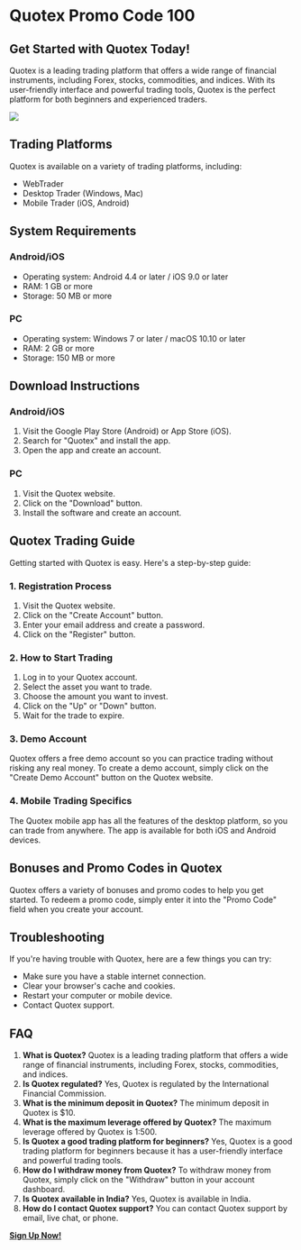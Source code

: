 # Quotex Promo Code 100

## Get Started with Quotex Today!

Quotex is a leading trading platform that offers a wide range of
financial instruments, including Forex, stocks, commodities, and
indices. With its user-friendly interface and powerful trading tools,
Quotex is the perfect platform for both beginners and experienced
traders.

[![](https://static.quotex.io/files/4_en/300_250.jpg)](https://traff.sbs/brokerqxlid)

## Trading Platforms

Quotex is available on a variety of trading platforms, including:

-   WebTrader
-   Desktop Trader (Windows, Mac)
-   Mobile Trader (iOS, Android)

## System Requirements

### Android/iOS

-   Operating system: Android 4.4 or later / iOS 9.0 or later
-   RAM: 1 GB or more
-   Storage: 50 MB or more

### PC

-   Operating system: Windows 7 or later / macOS 10.10 or later
-   RAM: 2 GB or more
-   Storage: 150 MB or more

## Download Instructions

### Android/iOS

1.  Visit the Google Play Store (Android) or App Store (iOS).
2.  Search for "Quotex" and install the app.
3.  Open the app and create an account.

### PC

1.  Visit the Quotex website.
2.  Click on the "Download" button.
3.  Install the software and create an account.

## Quotex Trading Guide

Getting started with Quotex is easy. Here\'s a step-by-step guide:

### 1. Registration Process

1.  Visit the Quotex website.
2.  Click on the "Create Account" button.
3.  Enter your email address and create a password.
4.  Click on the "Register" button.

### 2. How to Start Trading

1.  Log in to your Quotex account.
2.  Select the asset you want to trade.
3.  Choose the amount you want to invest.
4.  Click on the "Up" or "Down" button.
5.  Wait for the trade to expire.

### 3. Demo Account

Quotex offers a free demo account so you can practice trading without
risking any real money. To create a demo account, simply click on the
"Create Demo Account" button on the Quotex website.

### 4. Mobile Trading Specifics

The Quotex mobile app has all the features of the desktop platform, so
you can trade from anywhere. The app is available for both iOS and
Android devices.

## Bonuses and Promo Codes in Quotex

Quotex offers a variety of bonuses and promo codes to help you get
started. To redeem a promo code, simply enter it into the "Promo
Code" field when you create your account.

## Troubleshooting

If you\'re having trouble with Quotex, here are a few things you can
try:

-   Make sure you have a stable internet connection.
-   Clear your browser\'s cache and cookies.
-   Restart your computer or mobile device.
-   Contact Quotex support.

## FAQ

1.  **What is Quotex?** Quotex is a leading trading platform that offers
    a wide range of financial instruments, including Forex, stocks,
    commodities, and indices.
2.  **Is Quotex regulated?** Yes, Quotex is regulated by the
    International Financial Commission.
3.  **What is the minimum deposit in Quotex?** The minimum deposit in
    Quotex is \$10.
4.  **What is the maximum leverage offered by Quotex?** The maximum
    leverage offered by Quotex is 1:500.
5.  **Is Quotex a good trading platform for beginners?** Yes, Quotex is
    a good trading platform for beginners because it has a user-friendly
    interface and powerful trading tools.
6.  **How do I withdraw money from Quotex?** To withdraw money from
    Quotex, simply click on the "Withdraw" button in your account
    dashboard.
7.  **Is Quotex available in India?** Yes, Quotex is available in India.
8.  **How do I contact Quotex support?** You can contact Quotex support
    by email, live chat, or phone.

[**Sign Up Now!**](\%22https://traff.sbs/brokerqxsignup\%22)

